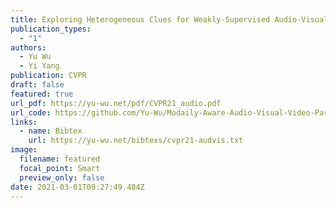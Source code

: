 ```yaml
---
title: Exploring Heterogeneous Clues for Weakly-Supervised Audio-Visual Video Parsing
publication_types:
  - "1"
authors:
  - Yu Wu
  - Yi Yang
publication: CVPR
draft: false
featured: true
url_pdf: https://yu-wu.net/pdf/CVPR21_audio.pdf
url_code: https://github.com/Yu-Wu/Modaily-Aware-Audio-Visual-Video-Parsing
links:
  - name: Bibtex
    url: https://yu-wu.net/bibtexs/cvpr21-audvis.txt
image:
  filename: featured
  focal_point: Smart
  preview_only: false
date: 2021-03-01T09:27:49.484Z
---
```


